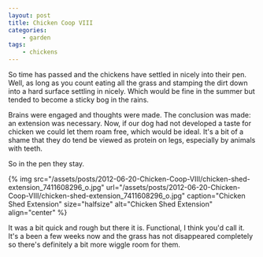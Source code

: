 ```yaml
---
layout: post
title: Chicken Coop VIII
categories:
    - garden
tags:
    - chickens
---
```


So time has passed and the chickens have settled in nicely into their pen. Well, as long as you count eating all the grass and stamping the dirt down into a hard surface settling in nicely. Which would be fine in the summer but tended to become a sticky bog in the rains.

Brains were engaged and thoughts were made. The conclusion was made: an extension was necessary. Now, if our dog had not developed a taste for chicken we could let them roam free, which would be ideal. It's a bit of a shame that they do tend be viewed as protein on legs, especially by animals with teeth.

So in the pen they stay.

{% img src="/assets/posts/2012-06-20-Chicken-Coop-VIII/chicken-shed-extension_7411608296_o.jpg" url="/assets/posts/2012-06-20-Chicken-Coop-VIII/chicken-shed-extension_7411608296_o.jpg" caption="Chicken Shed Extension" size="halfsize" alt="Chicken Shed Extension" align="center" %}

It was a bit quick and rough but there it is. Functional, I think you'd call it. It's a been a few weeks now and the grass has not disappeared completely so there's definitely a bit more wiggle room for them.